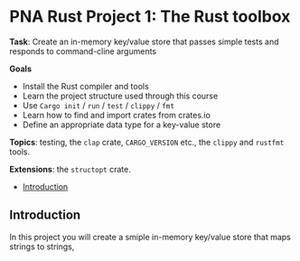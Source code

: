 # PNA Rust Project 1: The Rust toolbox 

**Task**: Create an in-memory key/value store that passes simple tests and responds to command-cline arguments

**Goals** 
- Install the Rust compiler and tools 
- Learn the project structure used through this course 
- Use `Cargo init` / `run` / `test` / `clippy` / `fmt`
- Learn how to find and import crates from crates.io
- Define an appropriate data type for a key-value store

**Topics**: testing, the `clap` crate, `CARGO_VERSION` etc., the `clippy` and `rustfmt` tools.

**Extensions**: the `structopt` crate.

- [Introduction](#user-content-introduction)

## Introduction 

In this project you will create a smiple in-memory key/value store that maps strings to strings, 